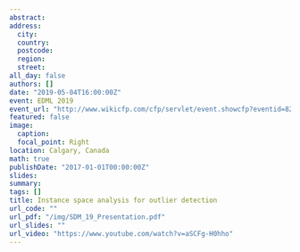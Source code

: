 ```yaml
---
abstract: 
address:
  city: 
  country: 
  postcode: 
  region: 
  street: 
all_day: false
authors: []
date: "2019-05-04T16:00:00Z"
event: EDML 2019
event_url: "http://www.wikicfp.com/cfp/servlet/event.showcfp?eventid=82604"
featured: false
image:
  caption: 
  focal_point: Right
location: Calgary, Canada
math: true
publishDate: "2017-01-01T00:00:00Z"
slides: 
summary: 
tags: []
title: Instance space analysis for outlier detection
url_code: ""
url_pdf: "/img/SDM_19_Presentation.pdf"
url_slides: ""
url_video: "https://www.youtube.com/watch?v=aSCFg-H0hho"
---
```

